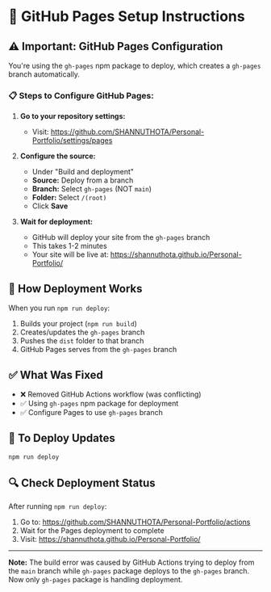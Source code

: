 # 🔧 GitHub Pages Setup Instructions

## ⚠️ Important: GitHub Pages Configuration

You're using the `gh-pages` npm package to deploy, which creates a `gh-pages` branch automatically.

### 📋 Steps to Configure GitHub Pages:

1. **Go to your repository settings:**
   - Visit: https://github.com/SHANNUTHOTA/Personal-Portfolio/settings/pages

2. **Configure the source:**
   - Under "Build and deployment"
   - **Source:** Deploy from a branch
   - **Branch:** Select `gh-pages` (NOT `main`)
   - **Folder:** Select `/(root)`
   - Click **Save**

3. **Wait for deployment:**
   - GitHub will deploy your site from the `gh-pages` branch
   - This takes 1-2 minutes
   - Your site will be live at: https://shannuthota.github.io/Personal-Portfolio/

## 🚀 How Deployment Works

When you run `npm run deploy`:
1. Builds your project (`npm run build`)
2. Creates/updates the `gh-pages` branch
3. Pushes the `dist` folder to that branch
4. GitHub Pages serves from the `gh-pages` branch

## ✅ What Was Fixed

- ❌ Removed GitHub Actions workflow (was conflicting)
- ✅ Using `gh-pages` npm package for deployment
- ✅ Configure Pages to use `gh-pages` branch

## 📝 To Deploy Updates

```bash
npm run deploy
```

## 🔍 Check Deployment Status

After running `npm run deploy`:
1. Go to: https://github.com/SHANNUTHOTA/Personal-Portfolio/actions
2. Wait for the Pages deployment to complete
3. Visit: https://shannuthota.github.io/Personal-Portfolio/

---

**Note:** The build error was caused by GitHub Actions trying to deploy from the `main` branch while `gh-pages` package deploys to the `gh-pages` branch. Now only `gh-pages` package is handling deployment.
